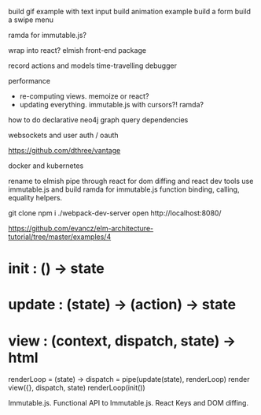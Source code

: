 build gif example with text input
build animation example
build a form
build a swipe menu

ramda for immutable.js? 

wrap into react?
elmish front-end package

record actions and models
time-travelling debugger

performance
- re-computing views. memoize or react?
- updating everything. immutable.js with cursors?! ramda?




how to do declarative neo4j graph query dependencies

websockets and user auth / oauth

https://github.com/dthree/vantage

docker and kubernetes


rename to elmish
pipe through react for dom diffing and react dev tools
use immutable.js and build ramda for immutable.js
function binding, calling, equality helpers.

git clone
npm i
./webpack-dev-server
open http://localhost:8080/


https://github.com/evancz/elm-architecture-tutorial/tree/master/examples/4



# init : () -> state
# update : (state) -> (action) -> state
# view : (context, dispatch, state) -> html
renderLoop = (state) ->
  dispatch = pipe(update(state), renderLoop)
  render view({}, dispatch, state)
renderLoop(init())




Immutable.js. Functional API to Immutable.js.
React Keys and DOM diffing.

